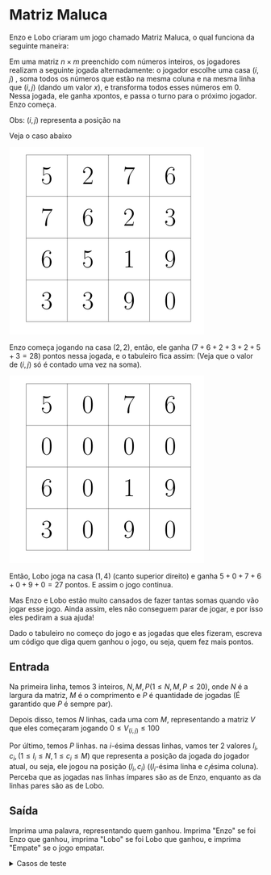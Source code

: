 # Matriz Maluca 

Enzo e Lobo criaram um jogo chamado Matriz Maluca, o qual funciona da seguinte maneira:

Em uma matriz $`n×m`$  preenchido com números inteiros, os jogadores realizam a seguinte jogada alternadamente: o jogador escolhe uma casa $`(i,j)`$ , soma todos os números que estão na mesma coluna e na mesma linha que  $`(i,j)`$ (dando um valor $`x`$), e transforma todos esses números em 0. Nessa jogada, ele ganha $`x`$pontos, e passa o turno para o próximo jogador. Enzo começa.

Obs:  $`(i,j)`$ representa a posição na 

Veja o caso abaixo


![**FIGURA1**](https://github.com/JaimeWillianCarneiro/Codigo-AMO-YOUTUBE/blob/main/images/imagem1_matriz_maluca.png)

Enzo começa jogando na casa  $`(2,2)`$, então, ele ganha  $`(7+6+2+3+2+5+3=28)`$ pontos nessa jogada, e o tabuleiro fica assim: (Veja que o valor de $`(i,j)`$ só é contado uma vez na soma).


![**FIGURA2**](https://github.com/JaimeWillianCarneiro/Codigo-AMO-YOUTUBE/blob/main/images/imagem2_matriz_maluca.png)


Então, Lobo joga na casa $`(1,4)`$ (canto superior direito) e ganha $`5+0+7+6+0+9+0=27`$ pontos. E assim o jogo continua.

Mas Enzo e Lobo estão muito cansados de fazer tantas somas quando vão jogar esse jogo. Ainda assim, eles não conseguem parar de jogar, e por isso eles pediram a sua ajuda!

Dado o tabuleiro no começo do jogo e as jogadas que eles fizeram, escreva um código que diga quem ganhou o jogo, ou seja, quem fez mais pontos.

## Entrada

Na primeira linha, temos 3 inteiros, $`N,M, P (1 \leq N, M, P\leq 20)`$, onde $`N`$ é a largura da matriz, $`M`$ é o comprimento e $`P`$ é quantidade de jogadas (É garantido que $`P`$​ é sempre par).

Depois disso, temos $`N`$ linhas, cada uma com $`M`$, representando a matriz $`V`$ que eles começaram jogando $`0 \leq V_(i,j) \leq 100 `$

Por último, temos $`P`$ linhas. na $`i`$-ésima dessas linhas, vamos ter 2 valores $`l_i, c_i, (1 \leq l_i \leq N, 1 \leq c_i \leq M) `$ que representa a posição da jogada do jogador atual, ou seja, ele jogou na posição $`(l_i,c_i) `$ ($`(l_i`$-ésima linha e $`c_i`$ésima coluna). Perceba que as jogadas nas linhas ímpares são as de Enzo, enquanto as da linhas pares são as de Lobo. 


## Saída 

Imprima uma palavra, representando quem ganhou. Imprima "Enzo" se foi Enzo que ganhou, imprima "Lobo" se foi Lobo que ganhou, e imprima "Empate" se o jogo empatar.

<details>

<summary>Casos de teste</summary>

### Exemplo 1 


**Entrada**
~~~python
4 4 2
5 2 7 6
7 6 2 3
6 5 1 9
3 3 9 0
2 3
4 4
~~~


**Saída** 
~~~python
Enzo
~~~


### Exemplo 2 

**Entrada**
~~~python
2 3 2
1 1 2
2 2 7
1 2
2 1
~~~


**Saída** 
~~~python
Lobo
~~~

### Exemplo 3

**Entrada**
~~~python
4 4 4
0 0 0 0
0 0 0 0
0 0 0 0 
0 0 0 0
1 1
2 2
3 3
4 4
~~~


**Saída** 
~~~python
Empate
~~~



</details>




